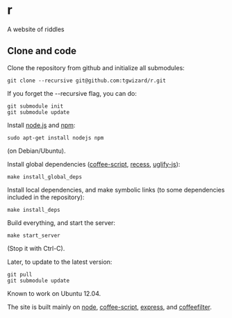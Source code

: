 # r

A website of riddles

## Clone and code

Clone the repository from github and initialize all submodules:

	git clone --recursive git@github.com:tgwizard/r.git

If you forget the --recursive flag, you can do:

	git submodule init
	git submodule update


Install [node.js](http://nodejs.org/) and [npm](http://npmjs.org/):

	sudo apt-get install nodejs npm

(on Debian/Ubuntu).

Install global dependencies ([coffee-script](http://coffeescript.org/),
[recess](https://github.com/twitter/recess),
[uglify-js](https://github.com/mishoo/UglifyJS/)):

	make install_global_deps

Install local dependencies, and make symbolic links (to some
dependencies included in the repository):

	make install_deps


Build everything, and start the server:

	make start_server

(Stop it with Ctrl-C).

Later, to update to the latest version:

	git pull
	git submodule update

Known to work on Ubuntu 12.04.

The site is built mainly on [node](http://node.js),
[coffee-script](http://coffeescript.org), [express](http://expressjs.org),
and [coffeefilter](https://github.com/tgwizard/coffeefilter).